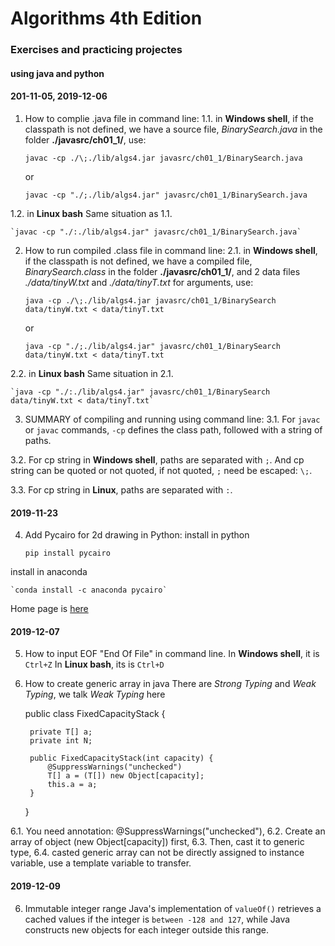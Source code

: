# Algorithms 4th Edition
### Exercises and practicing projectes
#### using java and python

#### 201-11-05, 2019-12-06
1. How to complie .java file in command line:
1.1. in **Windows shell**, 
if the classpath is not defined, we have a source file, 
*BinarySearch.java* in the folder **./javasrc/ch01_1/**, use:

    `javac -cp ./\;./lib/algs4.jar javasrc/ch01_1/BinarySearch.java`

    or

    `javac -cp "./;./lib/algs4.jar" javasrc/ch01_1/BinarySearch.java`

1.2. in **Linux bash**
Same situation as 1.1.

    `javac -cp "./:./lib/algs4.jar" javasrc/ch01_1/BinarySearch.java`



2. How to run compiled .class file in command line:
2.1. in **Windows shell**, if the classpath is not defined, we have a compiled file,
*BinarySearch.class* in the folder **./javasrc/ch01_1/**, and 2 data files 
*./data/tinyW.txt* and *./data/tinyT.txt* for arguments, use:

    `java -cp ./\;./lib/algs4.jar javasrc/ch01_1/BinarySearch data/tinyW.txt < data/tinyT.txt`

    or

    `java -cp "./;./lib/algs4.jar" javasrc/ch01_1/BinarySearch data/tinyW.txt < data/tinyT.txt`

2.2. in **Linux bash**
Same situation in 2.1.

    `java -cp "./:./lib/algs4.jar" javasrc/ch01_1/BinarySearch data/tinyW.txt < data/tinyT.txt`


3. SUMMARY of compiling and running using command line: 
3.1. For `javac` or `javac` commands, `-cp` defines the class path, followed with a string 
of paths.

3.2. For cp string in **Windows shell**, paths are separated with `;`. And cp string can be quoted or 
not quoted, if not quoted, `;` need be escaped: `\;`.

3.3. For cp string in **Linux**, paths are separated with `:`.


#### 2019-11-23
4. Add Pycairo for 2d drawing in Python:
install in python

    `pip install pycairo`

install in anaconda

    `conda install -c anaconda pycairo`

Home page is [here](https://pycairo.readthedocs.io/en/latest/)


#### 2019-12-07
5. How to input EOF "End Of File" in command line.
In **Windows shell**, it is `Ctrl+Z`
In **Linux bash**, its is `Ctrl+D`

6. How to create generic array in java
There are *Strong Typing* and *Weak Typing*, we talk *Weak Typing* here

    public class FixedCapacityStack<T> {

        private T[] a;
        private int N;

        public FixedCapacityStack(int capacity) {
            @SuppressWarnings("unchecked")
            T[] a = (T[]) new Object[capacity];
            this.a = a;
        }
    }

6.1. You need annotation: @SuppressWarnings("unchecked"),
6.2. Create an array of object (new Object[capacity]) first,
6.3. Then, cast it to generic type,
6.4. casted generic array can not be directly assigned to instance variable, use a template variable to transfer.

#### 2019-12-09
6. Immutable integer range
Java's implementation of `valueOf()` retrieves a cached values if the integer is `between -128 and 127`,
while Java constructs new objects for each integer outside this range. 

